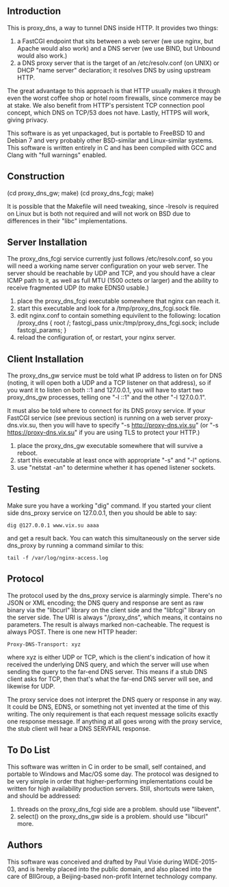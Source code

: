 Introduction
------------

This is proxy_dns, a way to tunnel DNS inside HTTP. It provides two things:

1. a FastCGI endpoint that sits between a web server (we use nginx, but Apache
would also work) and a DNS server (we use BIND, but Unbound would also work.)
2. a DNS proxy server that is the target of an /etc/resolv.conf (on UNIX) or
DHCP "name server" declaration; it resolves DNS by using upstream HTTP.

The great advantage to this approach is that HTTP usually makes it through
even the worst coffee shop or hotel room firewalls, since commerce may be at
stake. We also benefit from HTTP's persistent TCP connection pool concept,
which DNS on TCP/53 does not have. Lastly, HTTPS will work, giving privacy.

This software is as yet unpackaged, but is portable to FreeBSD 10 and Debian 7
and very probably other BSD-similar and Linux-similar systems. This software
is written entirely in C and has been compiled with GCC and Clang with "full
warnings" enabled.

Construction
------------

(cd proxy_dns_gw; make)
(cd proxy_dns_fcgi; make)

It is possible that the Makefile will need tweaking, since -lresolv is
required on Linux but is both not required and will not work on BSD due
to differences in their "libc" implementations.

Server Installation
-------------------

The proxy_dns_fcgi service currently just follows /etc/resolv.conf, so you
will need a working name server configuration on your web server. The server
should be reachable by UDP and TCP, and you should have a clear ICMP path to
it, as well as full MTU (1500 octets or larger) and the ability to receive
fragmented UDP (to make EDNS0 usable.)

1. place the proxy_dns_fcgi executable somewhere that nginx can reach it.
2. start this executable and look for a /tmp/proxy_dns_fcgi.sock file.
3. edit nginx.conf to contain something equivilent to the following:
        location /proxy_dns {
                root /;
                fastcgi_pass unix:/tmp/proxy_dns_fcgi.sock;
                include fastcgi_params;
        }
4. reload the configuration of, or restart, your nginx server.

Client Installation
-------------------

The proxy_dns_gw service must be told what IP address to listen on for DNS
(noting, it will open both a UDP and a TCP listener on that address), so if
you want it to listen on both ::1 and 127.0.0.1, you will have to start two
proxy_dns_gw processes, telling one "-l ::1" and the other "-l 127.0.0.1".

It must also be told where to connect for its DNS proxy service. If your
FastCGI service (see previous section) is running on a web server
proxy-dns.vix.su, then you will have to specify "-s http://proxy-dns.vix.su"
(or "-s https://proxy-dns.vix.su" if you are using TLS to protect your HTTP.)

1. place the proxy_dns_gw executable somewhere that will survive a reboot.
2. start this executable at least once with appropriate "-s" and "-l" options.
3. use "netstat -an" to determine whether it has opened listener sockets.

Testing
-------

Make sure you have a working "dig" command. If you started your client side
dns_proxy service on 127.0.0.1, then you should be able to say:

	dig @127.0.0.1 www.vix.su aaaa

and get a result back. You can watch this simultaneously on the server side
dns_proxy by running a command similar to this:

	tail -f /var/log/nginx-access.log

Protocol
--------

The protocol used by the dns_proxy service is alarmingly simple. There's no
JSON or XML encoding; the DNS query and response are sent as raw binary via
the "libcurl" library on the client side and the "libfcgi" library on the
server side. The URI is always "/proxy_dns", which means, it contains no
parameters. The result is always marked non-cacheable. The request is always
POST. There is one new HTTP header:

	Proxy-DNS-Transport: xyz

where xyz is either UDP or TCP, which is the client's indication of how it
received the underlying DNS query, and which the server will use when sending
the query to the far-end DNS server. This means if a stub DNS client asks for
TCP, then that's what the far-end DNS server will see, and likewise for UDP.

The proxy service does not interpret the DNS query or response in any way.
It could be DNS, EDNS, or something not yet invented at the time of this
writing. The only requirement is that each request message solicits exactly
one response message. If anything at all goes wrong with the proxy service,
the stub client will hear a DNS SERVFAIL response.

To Do List
----------

This software was written in C in order to be small, self contained, and
portable to Windows and Mac/OS some day. The protocol was designed to be
very simple in order that higher-performing implementations could be
written for high availability production servers. Still, shortcuts were
taken, and should be addressed:

1. threads on the proxy_dns_fcgi side are a problem. should use "libevent".
2. select() on the proxy_dns_gw side is a problem. should use "libcurl" more.

Authors
-------

This software was conceived and drafted by Paul Vixie during WIDE-2015-03,
and is hereby placed into the public domain, and also placed into the care
of BIIGroup, a Beijing-based non-profit Internet technology company.
